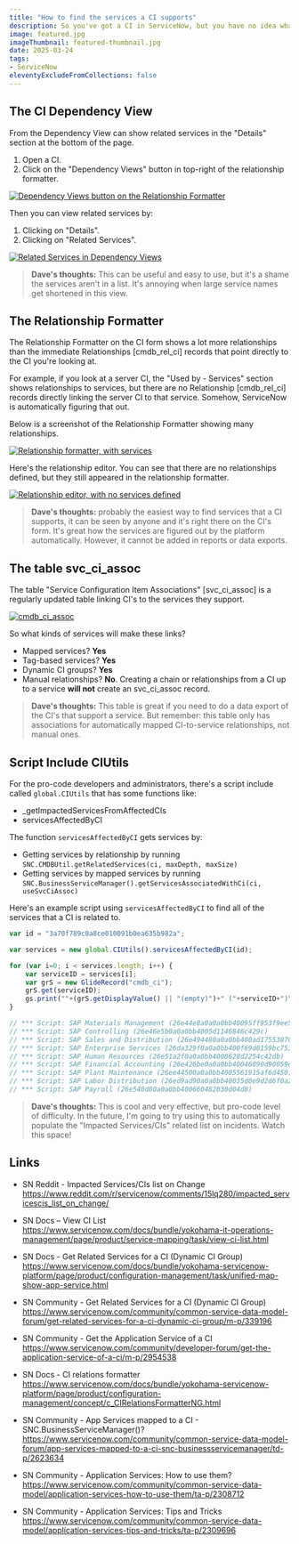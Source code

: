 ```yaml
---
title: "How to find the services a CI supports"
description: So you've got a CI in ServiceNow, but you have no idea what services it supports. If you reboot that server, who's going to angrily knock on your door? There's a few ways in ServiceNow to find out, let's have a look at them.
image: featured.jpg
imageThumbnail: featured-thumbnail.jpg
date: 2025-03-24
tags:
- ServiceNow
eleventyExcludeFromCollections: false
---
```


## The CI Dependency View 
From the Dependency View can show related services in the "Details" section at the bottom of the page.

1. Open a CI.
1. Click on the "Dependency Views" button in top-right of the relationship formatter.

[![Dependency Views button on the Relationship Formatter](relationship-formatter-dependency-button.png)](relationship-formatter-dependency-button.png)

Then you can view related services by:
1. Clicking on "Details". 
1. Clicking on "Related Services". 

[![Related Services in Dependency Views](dependancy-views.png)](dependancy-views.png)

> **Dave's thoughts:** This can be useful and easy to use, but it's a shame the services aren't in a list. It's annoying when large service names get shortened in this view. 

## The Relationship Formatter 
The Relationship Formatter on the CI form shows a lot more relationships than the immediate Relationships [cmdb_rel_ci] records that point directly to the CI you're looking at. 

For example, if you look at a server CI, the "Used by - Services" section shows relationships to services, but there are no Relationship [cmdb_rel_ci] records directly linking the server CI to that service. Somehow, ServiceNow is automatically figuring that out.  

Below is a screenshot of the Relationship Formatter showing many relationships.

[![Relationship formatter, with services](relationship-formatter.png)](relationship-formatter.png)

Here's the relationship editor. You can see that there are no relationships defined, but they still appeared in the relationship formatter.

[![Relationship editor, with no services defined](relationship-editor.png)](relationship-editor.png)

> **Dave's thoughts:** probably the easiest way to find services that a CI supports, it can be seen by anyone and it's right there on the CI's form. It's great how the services are figured out by the platform automatically. However, it cannot be added in reports or data exports. 

## The table svc_ci_assoc 
The table "Service Configuration Item Associations" [svc_ci_assoc] is a regularly updated table linking CI's to the services they support. 

[![cmdb_ci_assoc](cmdb_ci_assoc.png)](cmdb_ci_assoc.png)

So what kinds of services will make these links? 

* Mapped services? **Yes** 
* Tag-based services? **Yes** 
* Dynamic CI groups? **Yes** 
* Manual relationships? **No**. Creating a chain or relationships from a CI up to a service **will not** create an svc_ci_assoc record. 

> **Dave's thoughts:** This table is great if you need to do a data export of the CI's that support a service. But remember: this table only has associations for automatically mapped CI-to-service relationships, not manual ones. 

## Script Include CIUtils 
For the pro-code developers and administrators, there's a script include called `global.CIUtils` that has some functions like: 
* _getImpactedServicesFromAffectedCIs 
* servicesAffectedByCI 

The function `servicesAffectedByCI` gets services by: 
* Getting services by relationship by running `SNC.CMDBUtil.getRelatedServices(ci, maxDepth, maxSize)` 
* Getting services by mapped services by running `SNC.BusinessServiceManager().getServicesAssociatedWithCi(ci, useSvcCiAssoc)` 

Here's an example script using `servicesAffectedByCI` to find all of the services that a CI is related to.

```js 
var id = "3a70f789c0a8ce010091b0ea635b982a"; 

var services = new global.CIUtils().servicesAffectedByCI(id); 

for (var i=0; i < services.length; i++) { 
    var serviceID = services[i]; 
    var grS = new GlideRecord("cmdb_ci"); 
    grS.get(serviceID); 
    gs.print(""+(grS.getDisplayValue() || "(empty)")+" ("+serviceID+")"); 
} 

// *** Script: SAP Materials Management (26e44e8a0a0a0bb40095ff953f9ee520)
// *** Script: SAP Controlling (26e46e5b0a0a0bb4005d1146846c429c)
// *** Script: SAP Sales and Distribution (26e494480a0a0bb400ad175538708ad9)
// *** Script: SAP Enterprise Services (26da329f0a0a0bb400f69d8159bc753d)
// *** Script: SAP Human Resources (26e51a2f0a0a0bb4008628d2254c42db)
// *** Script: SAP Financial Accounting (26e426be0a0a0bb40046890d90059eaa)
// *** Script: SAP Plant Maintenance (26ee44500a0a0bb4005561915af6d450)
// *** Script: SAP Labor Distribution (26ed9ad90a0a0bb40035d0e9d2d6f0a2)
// *** Script: SAP Payroll (26e540d80a0a0bb400660482030d04d8)
```

> **Dave's thoughts:** This is cool and very effective, but pro-code level of difficulty. 
> In the future, I'm going to try using this to automatically populate the "Impacted Services/CIs" related list on incidents. Watch this space! 


## Links 
* SN Reddit - Impacted Services/CIs list on Change 
 https://www.reddit.com/r/servicenow/comments/15lq280/impacted_servicescis_list_on_change/ 
 
* SN Docs – View CI List 
 https://www.servicenow.com/docs/bundle/yokohama-it-operations-management/page/product/service-mapping/task/view-ci-list.html 
 
* SN Docs - Get Related Services for a CI (Dynamic CI Group) 
 https://www.servicenow.com/docs/bundle/yokohama-servicenow-platform/page/product/configuration-management/task/unified-map-show-app-service.html 
 
* SN Community - Get Related Services for a CI (Dynamic CI Group) 
 https://www.servicenow.com/community/common-service-data-model-forum/get-related-services-for-a-ci-dynamic-ci-group/m-p/339196 
 
* SN Community - Get the Application Service of a CI 
 https://www.servicenow.com/community/developer-forum/get-the-application-service-of-a-ci/m-p/2954538 
 
* SN Docs - CI relations formatter 
 https://www.servicenow.com/docs/bundle/yokohama-servicenow-platform/page/product/configuration-management/concept/c_CIRelationsFormatterNG.html  
 
* SN Community - App Services mapped to a CI - SNC.BusinessServiceManager()? 
 https://www.servicenow.com/community/common-service-data-model-forum/app-services-mapped-to-a-ci-snc-businessservicemanager/td-p/2623634  
 
* SN Community - Application Services: How to use them? 
 https://www.servicenow.com/community/common-service-data-model/application-services-how-to-use-them/ta-p/2308712 
 
* SN Community - Application Services: Tips and Tricks
 https://www.servicenow.com/community/common-service-data-model/application-services-tips-and-tricks/ta-p/2309696 
